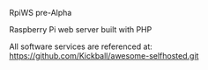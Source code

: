 RpiWS pre-Alpha

Raspberry Pi web server built with PHP

All software services are referenced at:
https://github.com/Kickball/awesome-selfhosted.git